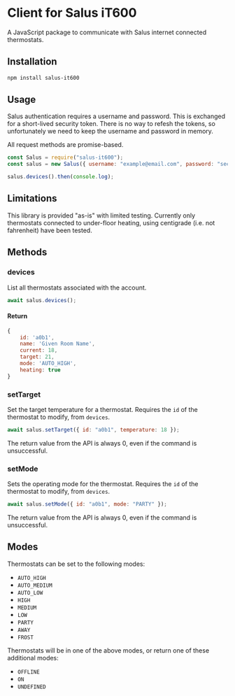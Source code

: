 # Client for Salus iT600

A JavaScript package to communicate with Salus internet connected thermostats.

## Installation

```bash
npm install salus-it600
```

## Usage

Salus authentication requires a username and password. This is exchanged for a short-lived security token. There is no way to refesh the tokens, so unfortunately we need to keep the username and password in memory.

All request methods are promise-based.

```js
const Salus = require("salus-it600");
const salus = new Salus({ username: "example@email.com", password: "secret" });

salus.devices().then(console.log);
```

## Limitations

This library is provided "as-is" with limited testing. Currently only thermostats connected to under-floor heating, using centigrade (i.e. not fahrenheit) have been tested.

## Methods

### devices

List all thermostats associated with the account.

```js
await salus.devices();
```

#### Return

```js
{
    id: 'a0b1',
    name: 'Given Room Name',
    current: 18,
    target: 21,
    mode: 'AUTO_HIGH',
    heating: true
}
```

### setTarget

Set the target temperature for a thermostat. Requires the `id` of the thermostat to modify, from `devices`.

```js
await salus.setTarget({ id: "a0b1", temperature: 18 });
```

The return value from the API is always 0, even if the command is unsuccessful.

### setMode

Sets the operating mode for the thermostat. Requires the `id` of the thermostat to modify, from `devices`.

```js
await salus.setMode({ id: "a0b1", mode: "PARTY" });
```

The return value from the API is always 0, even if the command is unsuccessful.

## Modes

Thermostats can be set to the following modes:

- `AUTO_HIGH`
- `AUTO_MEDIUM`
- `AUTO_LOW`
- `HIGH`
- `MEDIUM`
- `LOW`
- `PARTY`
- `AWAY`
- `FROST`

Thermostats will be in one of the above modes, or return one of these additional modes:

- `OFFLINE`
- `ON`
- `UNDEFINED`
